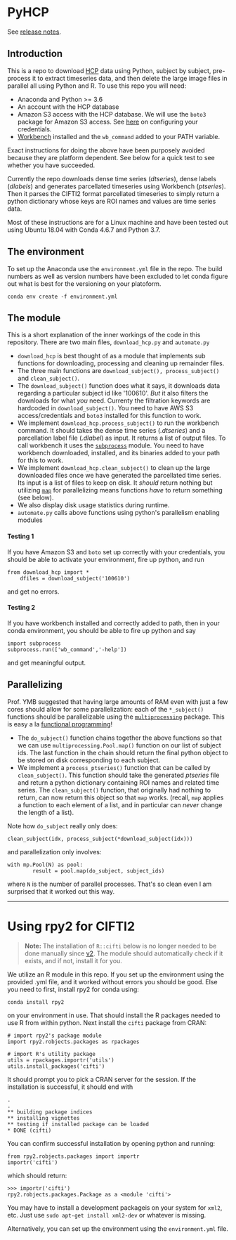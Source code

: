 # PyHCP

See [release notes](https://github.com/iabraham/pyhcp/releases).

## Introduction 

This is a repo to download [HCP](https://db.humanconnectome.org/) data using Python, subject by subject, pre-process it to extract timeseries data, and then delete the large image files in parallel all using Python and R. To use this repo you will need:

 * Anaconda and Python >= 3.6
 * An account with the HCP database
 * Amazon S3 access with the HCP database. We will use the `boto3` package for Amazon S3 access. See [here](https://boto3.amazonaws.com/v1/documentation/api/latest/guide/quickstart.html#configuration'') on configuring your credentials. 
 * [Workbench](https://www.humanconnectome.org/software/connectome-workbench) installed and the `wb_command` added to your PATH variable.

Exact instructions for doing the above have been purposely avoided because they are platform dependent. See below for a quick test to see whether you have succeeded. 

Currently the repo downloads dense time series (*dtseries*), dense labels (*dlabels*) and generates parcellated timeseries using Workbench (*ptseries*). Then it parses the CIFTI2 format parcellated timeseries to simply return a python dictionary whose keys are ROI names and values are time series data. 

Most of these instructions are for a Linux machine and have been tested out using Ubuntu 18.04 with Conda 4.6.7 and Python 3.7. 

## The environment 

To set up the Anaconda use the `environment.yml` file in the repo. The build numbers as well as version numbers have been excluded to let conda figure out what is best for the versioning on your platoform. 

	conda env create -f environment.yml

## The module
This is  a short explanation of the inner workings of the code in this repository. There are two main files, `download_hcp.py` and `automate.py`

 - `download_hcp` is best thought of as a module that implements sub functions for downloading, processing and cleaning up remainder files.
 - The three main functions are `download_subject(), process_subject()` and `clean_subject()`. 
 - The `download_subject()` function does what it says, it downloads data regarding a particular subject id like '100610'. _But_ it also filters the downloads for what _you_ need. Currenty the filtration keywords are hardcoded in `download_subject()`. You need to have AWS S3 access/credentials and `boto3` installed for this function to work. 
 - We implement `download_hcp.process_subject()` to run the workbench command. It should takes the dense time series (*.dtseries*) and a parcellation label file (*.dlabel*) as input. It returns a list of output files. To call workbench it uses the [`subprocess`](https://docs.python.org/3.7/library/subprocess.html) module. You need to have workbench downloaded, installed, and its binaries added to your path for this to work. 
 - We implement `download_hcp.clean_subject()` to clean up the large downloaded files once we have generated the parcellated time series. Its input is a list of files to keep on disk. It _should_ return nothing but utilizing [`map`](https://docs.python.org/3/library/functions.html#map) for parallelizing means functions _have_ to return something (see below).
 - We also display disk usage statistics during runtime.
 - `automate.py` calls above functions using python's parallelism enabling modules

#### Testing 1
If you have Amazon S3 and `boto` set up correctly with your credentials, you should be able to activate your environment, fire up python, and run 

	from download_hcp import *
	    dfiles = download_subject('100610')
	
and get no errors. 


#### Testing 2
If you have workbench installed and correctly added to path, then in your conda environment, you should be able to fire up python and say 

	import subprocess
	subprocess.run(['wb_command','-help'])
	

and get meaningful output. 

## Parallelizing 

Prof. YMB suggested that having large amounts of RAM even with just a few cores should allow for some parallelization: each of the `*_subject()` functions should be parallelizable using the [`multiprocessing`](https://docs.python.org/3.7/library/multiprocessing.html) package. This is easy a la [functional programming](https://en.wikipedia.org/wiki/Functional_programming)!

 - The `do_subject()` function chains together the above functions so that we can use `multiprocessing.Pool.map()` function on our list of subject ids. The last function in the chain should return the final python object to be stored on disk corresponding to each subject.
 - We implement a `process_ptseries()` function that can be called by `clean_subject()`. This function should take the generated _*ptseries*_ file and return a python dictionary containing ROI names and related time series. The `clean_subject()` function, that originally had nothing to return, can now return this object so that `map` works. (recall, `map` applies a function to each element of a list, and in particular can _never_ change the length of a list).

Note how `do_subject` really only does:
	
	clean_subject(idx, process_subject(*download_subject(idx)))

and parallelization only involves:

	with mp.Pool(N) as pool:
    	    result = pool.map(do_subject, subject_ids)
	

where `N` is the number of parallel processes. That's so clean even I am surprised that it worked out this way.


---

# Using rpy2 for CIFTI2

> **Note:** The installation of `R::cifti` below is no longer needed to be done manually since [v2](https://github.com/iabraham/pyhcp/releases/tag/v0.2). The module should automatically check if it exists, and if not, install it for you. 

We utilize an R module in this repo. If you set up the environment using the provided .yml file, and it worked without errors you should be good. Else you need to first, install rpy2 for conda using:

	conda install rpy2

on your environment in use. That should install the R packages needed to use R from within python. Next install the `cifti` package from CRAN:
	
	# import rpy2's package module
	import rpy2.robjects.packages as rpackages
	
	# import R's utility package
	utils = rpackages.importr('utils')
	utils.install_packages('cifti')

It should prompt you to pick a CRAN server for the session. If the installation is successful, it should end with

	.
	.
	** building package indices
	** installing vignettes
	** testing if installed package can be loaded
	* DONE (cifti)

You can confirm successful installation by opening python and running:
	
	from rpy2.robjects.packages import importr
	importr('cifti')
	
which should return:
 
	>>> importr('cifti')
	rpy2.robjects.packages.Package as a <module 'cifti'>

You may have to install a development packageis on your system for `xml2`, etc. Just use `sudo apt-get install xml2-dev` or whatever is missing. 

Alternatively, you can set up the environment using the `environment.yml` file.

